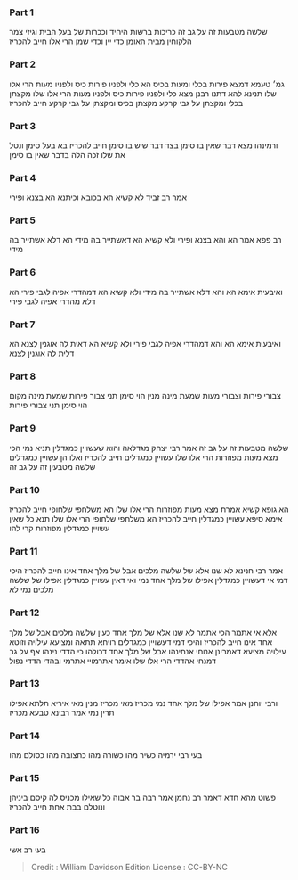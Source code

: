 
### Part 1
שלשה מטבעות זה על גב זה כריכות ברשות היחיד וככרות של בעל הבית וגיזי צמר הלקוחין מבית האומן כדי יין וכדי שמן הרי אלו חייב להכריז

### Part 2
גמ׳ טעמא דמצא פירות בכלי ומעות בכיס הא כלי ולפניו פירות כיס ולפניו מעות הרי אלו שלו תנינא להא דתנו רבנן מצא כלי ולפניו פירות כיס ולפניו מעות הרי אלו שלו מקצתן בכלי ומקצתן על גבי קרקע מקצתן בכיס ומקצתן על גבי קרקע חייב להכריז

### Part 3
ורמינהו מצא דבר שאין בו סימן בצד דבר שיש בו סימן חייב להכריז בא בעל סימן ונטל את שלו זכה הלה בדבר שאין בו סימן

### Part 4
אמר רב זביד לא קשיא הא בכובא וכיתנא הא בצנא ופירי

### Part 5
רב פפא אמר הא והא בצנא ופירי ולא קשיא הא דאשתייר בה מידי הא דלא אשתייר בה מידי

### Part 6
ואיבעית אימא הא והא דלא אשתייר בה מידי ולא קשיא הא דמהדרי אפיה לגבי פירי הא דלא מהדרי אפיה לגבי פירי

### Part 7
ואיבעית אימא הא והא דמהדרי אפיה לגבי פירי ולא קשיא הא דאית לה אוגנין לצנא הא דלית לה אוגנין לצנא

### Part 8
צבורי פירות וצבורי מעות שמעת מינה מנין הוי סימן תני צבור פירות שמעת מינה מקום הוי סימן תני צבורי פירות

### Part 9
שלשה מטבעות זה על גב זה אמר רבי יצחק מגדלאה והוא שעשויין כמגדלין תניא נמי הכי מצא מעות מפוזרות הרי אלו שלו עשויין כמגדלים חייב להכריז ואלו הן עשויין כמגדלים שלשה מטבעין זה על גב זה

### Part 10
הא גופא קשיא אמרת מצא מעות מפוזרות הרי אלו שלו הא משלחפי שלחופי חייב להכריז אימא סיפא עשויין כמגדלין חייב להכריז הא משלחפי שלחופי הרי אלו שלו תנא כל שאין עשויין כמגדלין מפוזרות קרי להו

### Part 11
אמר רבי חנינא לא שנו אלא של שלשה מלכים אבל של מלך אחד אינו חייב להכריז היכי דמי אי דעשויין כמגדלין אפילו של מלך אחד נמי ואי דאין עשויין כמגדלין אפילו של שלשה מלכים נמי לא

### Part 12
אלא אי אתמר הכי אתמר לא שנו אלא של מלך אחד כעין שלשה מלכים אבל של מלך אחד אינו חייב להכריז והיכי דמי דעשויין כמגדלים רויחא תתאה ומציעא עילויה וזוטא עילויה מציעא דאמרינן אנוחי אנחינהו אבל של מלך אחד דכולהו כי הדדי נינהו אף על גב דמנחי אהדדי הרי אלו שלו אימר אתרמויי אתרמי ובהדי הדדי נפול

### Part 13
ורבי יוחנן אמר אפילו של מלך אחד נמי מכריז מאי מכריז מנין מאי איריא תלתא אפילו תרין נמי אמר רבינא טבעא מכריז

### Part 14
בעי רבי ירמיה כשיר מהו כשורה מהו כחצובה מהו כסולם מהו

### Part 15
פשוט מהא חדא דאמר רב נחמן אמר רבה בר אבוה כל שאילו מכניס לה קיסם ביניהן ונוטלם בבת אחת חייב להכריז

### Part 16
בעי רב אשי

>Credit : William Davidson Edition
>License : CC-BY-NC